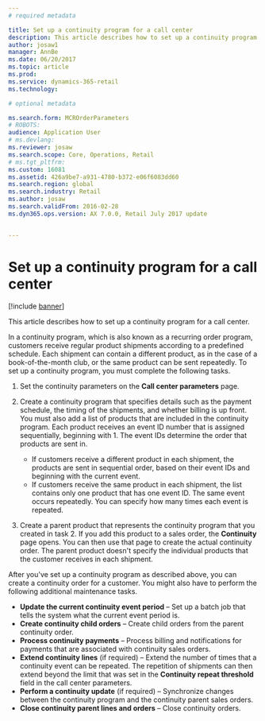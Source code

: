 ```yaml
---
# required metadata

title: Set up a continuity program for a call center
description: This article describes how to set up a continuity program for a call center.
author: josaw1
manager: AnnBe
ms.date: 06/20/2017
ms.topic: article
ms.prod: 
ms.service: dynamics-365-retail
ms.technology: 

# optional metadata

ms.search.form: MCROrderParameters
# ROBOTS: 
audience: Application User
# ms.devlang: 
ms.reviewer: josaw
ms.search.scope: Core, Operations, Retail
# ms.tgt_pltfrm: 
ms.custom: 16081
ms.assetid: 426a9be7-a931-4780-b372-e06f6083dd60
ms.search.region: global
ms.search.industry: Retail
ms.author: josaw
ms.search.validFrom: 2016-02-28
ms.dyn365.ops.version: AX 7.0.0, Retail July 2017 update


---
```


# Set up a continuity program for a call center

[!include [banner](includes/banner.md)]

This article describes how to set up a continuity program for a call center.

In a continuity program, which is also known as a recurring order program, customers receive regular product shipments according to a predefined schedule. Each shipment can contain a different product, as in the case of a book-of-the-month club, or the same product can be sent repeatedly. To set up a continuity program, you must complete the following tasks.

1.  Set the continuity parameters on the **Call center parameters** page.
2.  Create a continuity program that specifies details such as the payment schedule, the timing of the shipments, and whether billing is up front. You must also add a list of products that are included in the continuity program. Each product receives an event ID number that is assigned sequentially, beginning with 1. The event IDs determine the order that products are sent in.
    -   If customers receive a different product in each shipment, the products are sent in sequential order, based on their event IDs and beginning with the current event.
    -   If customers receive the same product in each shipment, the list contains only one product that has one event ID. The same event occurs repeatedly. You can specify how many times each event is repeated.

3.  Create a parent product that represents the continuity program that you created in task 2. If you add this product to a sales order, the **Continuity** page opens. You can then use that page to create the actual continuity order. The parent product doesn't specify the individual products that the customer receives in each shipment.

After you've set up a continuity program as described above, you can create a continuity order for a customer. You might also have to perform the following additional maintenance tasks.

-   **Update the current continuity event period** – Set up a batch job that tells the system what the current event period is.
-   **Create continuity child orders** – Create child orders from the parent continuity order.
-   **Process continuity payments** – Process billing and notifications for payments that are associated with continuity sales orders.
-   **Extend continuity lines** (if required) – Extend the number of times that a continuity event can be repeated. The repetition of shipments can then extend beyond the limit that was set in the **Continuity repeat threshold** field in the call center parameters.
-   **Perform a continuity update** (if required) – Synchronize changes between the continuity program and the continuity parent sales orders.
-   **Close continuity parent lines and orders** – Close continuity orders.




